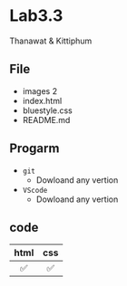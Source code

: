 # Lab3.3

Thanawat & Kittiphum

## File
- images 2
- index.html
- bluestyle.css
- README.md

## Progarm
- ``git``
  - Dowloand any vertion
- ``VScode``
  - Dowloand any vertion

## code
|html|css|
|:---:|:---:|
|✅|✅|
